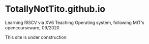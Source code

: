 # TotallyNotTito.github.io
Learning RISCV via XV6 Teaching Operating system, following MIT's opencourseware, 09/2020

This site is under construction
